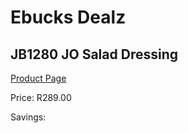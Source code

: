 
# Ebucks Dealz
## JB1280 JO Salad Dressing
[Product Page](https://www.ebucks.com/web/shop/productSelected.do?prodId=1135592059&catId=704983235)

Price: R289.00

Savings: 


	